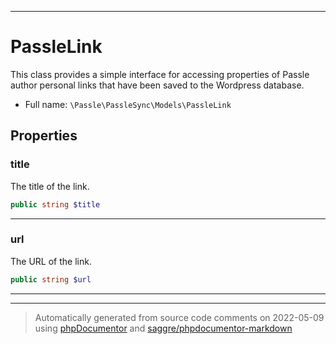 ***

# PassleLink

This class provides a simple interface for accessing properties of
Passle author personal links that have been saved to the Wordpress database.



* Full name: `\Passle\PassleSync\Models\PassleLink`



## Properties


### title

The title of the link.

```php
public string $title
```






***

### url

The URL of the link.

```php
public string $url
```






***



***
> Automatically generated from source code comments on 2022-05-09 using [phpDocumentor](http://www.phpdoc.org/) and [saggre/phpdocumentor-markdown](https://github.com/Saggre/phpDocumentor-markdown)
